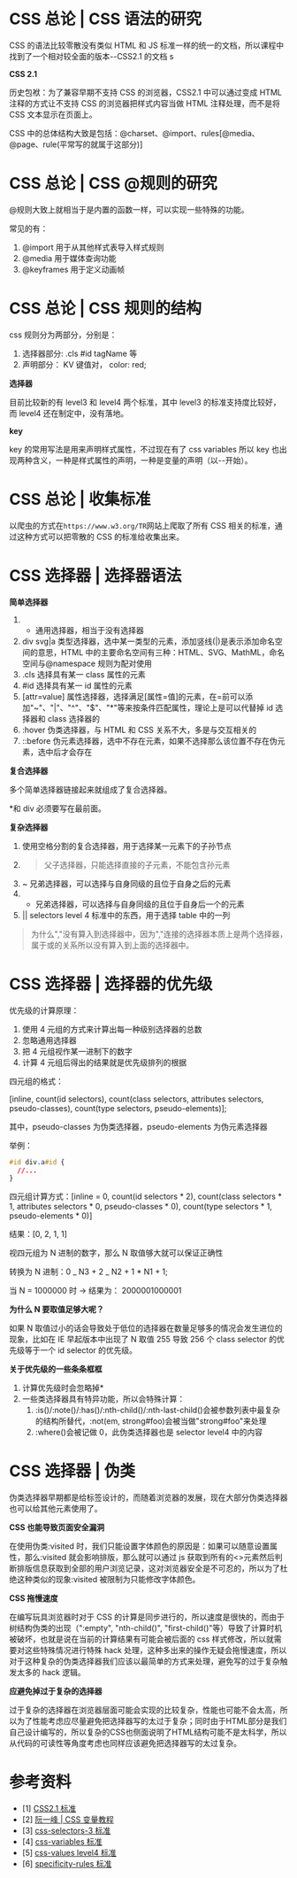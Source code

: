 # CSS 总论 | CSS 语法的研究

CSS 的语法比较零散没有类似 HTML 和 JS 标准一样的统一的文档，所以课程中找到了一个相对较全面的版本--CSS2.1 的文档 s

**CSS 2.1**

历史包袱：为了兼容早期不支持 CSS 的浏览器，CSS2.1 中可以通过变成 HTML 注释的方式让不支持 CSS 的浏览器把样式内容当做 HTML 注释处理，而不是将 CSS 文本显示在页面上。

CSS 中的总体结构大致是包括：@charset、@import、rules[@media、@page、rule(平常写的就属于这部分)]

# CSS 总论 | CSS @规则的研究

@规则大致上就相当于是内置的函数一样，可以实现一些特殊的功能。

常见的有：

1. @import 用于从其他样式表导入样式规则
2. @media 用于媒体查询功能
3. @keyframes 用于定义动画帧

# CSS 总论 | CSS 规则的结构

css 规则分为两部分，分别是：

1. 选择器部分: .cls #id tagName 等
2. 声明部分： KV 键值对， color: red;

**选择器**

目前比较新的有 level3 和 level4 两个标准，其中 level3 的标准支持度比较好，而 level4 还在制定中，没有落地。

**key**

key 的常用写法是用来声明样式属性，不过现在有了 css variables 所以 key 也出现两种含义，一种是样式属性的声明，一种是变量的声明（以--开始）。

# CSS 总论 | 收集标准

以爬虫的方式在`https://www.w3.org/TR`网站上爬取了所有 CSS 相关的标准，通过这种方式可以把零散的 CSS 的标准给收集出来。

# CSS 选择器 | 选择器语法

**简单选择器**

1. - 通用选择器，相当于没有选择器
2. div svg|a 类型选择器，选中某一类型的元素，添加竖线(|)是表示添加命名空间的意思，HTML 中的主要命名空间有三种：HTML、SVG、MathML，命名空间与@namespace 规则为配对使用
3. .cls 选择具有某一 class 属性的元素
4. #id 选择具有某一 id 属性的元素
5. [attr=value] 属性选择器，选择满足[属性=值]的元素，在=前可以添加"~"、"|"、"^"、"$"、"\*"等来按条件匹配属性，理论上是可以代替掉 id 选择器和 class 选择器的
6. :hover 伪类选择器，与 HTML 和 CSS 关系不大，多是与交互相关的
7. ::before 伪元素选择器，选中不存在元素，如果不选择那么该位置不存在伪元素，选中后才会存在

**复合选择器**

多个简单选择器链接起来就组成了复合选择器。

\*和 div 必须要写在最前面。

**复杂选择器**

1. <sp> 使用空格分割的复合选择器，用于选择某一元素下的子孙节点
2. > 父子选择器，只能选择直接的子元素，不能包含孙元素
3. ~ 兄弟选择器，可以选择与自身同级的且位于自身之后的元素
4. - 兄弟选择器，可以选择与自身同级的且位于自身后一个的元素
5. || selectors level 4 标准中的东西，用于选择 table 中的一列

> 为什么","没有算入到选择器中，因为","连接的选择器本质上是两个选择器，属于或的关系所以没有算入到上面的选择器中。

# CSS 选择器 | 选择器的优先级

优先级的计算原理：

1. 使用 4 元组的方式来计算出每一种级别选择器的总数
2. 忽略通用选择器
3. 把 4 元组视作某一进制下的数字
4. 计算 4 元组后得出的结果就是优先级排列的根据

四元组的格式：

[inline, count(id selectors), count(class selectors, attributes selectors, pseudo-classes), count(type selectors, pseudo-elements)];

其中，pseudo-classes 为伪类选择器，pseudo-elements 为伪元素选择器

举例：

```css
#id div.a#id {
  //...
}
```

四元组计算方式：[inline = 0, count(id selectors * 2), count(class selectors * 1, attributes selectors * 0, pseudo-classes * 0), count(type selectors * 1, pseudo-elements * 0)]

结果：[0, 2, 1, 1]

视四元组为 N 进制的数字，那么 N 取值够大就可以保证正确性

转换为 N 进制：0 _ N3 + 2 _ N2 + 1 \* N1 + 1;

当 N = 1000000 时 -> 结果为： 2000001000001

**为什么 N 要取值足够大呢？**

如果 N 取值过小的话会导致处于低位的选择器在数量足够多的情况会发生进位的现象，比如在 IE 早起版本中出现了 N 取值 255 导致 256 个 class selector 的优先级等于一个 id selector 的优先级。

**关于优先级的一些条条框框**

1. 计算优先级时会忽略掉\*
2. 一些类选择器具有特异功能，所以会特殊计算：
   1. :is()/:note()/:has()/:nth-child()/:nth-last-child()会被参数列表中最复杂的结构所替代，:not(em, strong#foo)会被当做"strong#foo"来处理
   2. :where()会被记做 0，此伪类选择器也是 selector level4 中的内容

# CSS 选择器 | 伪类

伪类选择器早期都是给<a>标签设计的，而随着浏览器的发展，现在大部分伪类选择器也可以给其他元素使用了。

**CSS 也能导致页面安全漏洞**

在使用伪类:visited 时，我们只能设置字体颜色的原因是：如果可以随意设置属性，那么:visited 就会影响排版，那么就可以通过 js 获取到所有的<>元素然后判断排版信息获取到全部的用户浏览记录，这对浏览器安全是不可忍的，所以为了杜绝这种类似的现象:visited 被限制为只能修改字体颜色。

**CSS 拖慢速度**

在编写玩具浏览器时对于 CSS 的计算是同步进行的，所以速度是很快的，而由于树结构伪类的出现（":empty", "nth-child()", "first-child()"等）导致了计算时机被破坏，也就是说在当前的计算结果有可能会被后面的 css 样式修改，所以就需要对这些特殊情况进行特殊 hack 处理，这种多出来的操作无疑会拖慢速度，所以对于这种复杂的伪类选择器我们应该以最简单的方式来处理，避免写的过于复杂触发太多的 hack 逻辑。

**应避免掉过于复杂的选择器**

过于复杂的选择器在浏览器层面可能会实现的比较复杂，性能也可能不会太高，所以为了性能考虑应尽量避免把选择器写的太过于复杂；同时由于HTML部分是我们自己设计编写的，所以复杂的CSS也侧面说明了HTML结构可能不是太科学，所以从代码的可读性等角度考虑也同样应该避免把选择器写的太过复杂。

# 参考资料

- [1] [CSS2.1 标准](https://www.w3.org/TR/CSS21/grammar.html#q25.0)
- [2] [阮一峰 | CSS 变量教程](http://www.ruanyifeng.com/blog/2017/05/css-variables.html)
- [3] [css-selectors-3 标准](https://www.w3.org/TR/selectors-3/)
- [4] [css-variables 标准](https://www.w3.org/TR/css-variables/)
- [5] [css-values level4 标准](https://www.w3.org/TR/css-values-4/)
- [6] [specificity-rules 标准](https://www.w3.org/TR/selectors-4/#specificity-rules)
